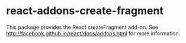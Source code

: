 # react-addons-create-fragment

This package provides the React createFragment add-on. See http://facebook.github.io/react/docs/addons.html for more information.
